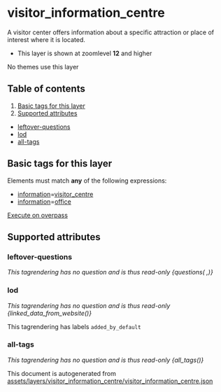 [//]: # (WARNING: this file is automatically generated. Please find the sources at the bottom and edit those sources)

# visitor_information_centre




A visitor center offers information about a specific attraction or place of interest where it is located.






 - This layer is shown at zoomlevel **12** and higher



No themes use this layer

## Table of contents

1. [Basic tags for this layer](#basic-tags-for-this-layer)
2. [Supported attributes](#supported-attributes)
  - [leftover-questions](#leftover-questions)
  - [lod](#lod)
  - [all-tags](#all-tags)

## Basic tags for this layer

Elements must match **any** of the following expressions:

 - <a href='https://wiki.openstreetmap.org/wiki/Key:information' target='_blank'>information</a>=<a href='https://wiki.openstreetmap.org/wiki/Tag:information%3Dvisitor_centre' target='_blank'>visitor_centre</a>
 - <a href='https://wiki.openstreetmap.org/wiki/Key:information' target='_blank'>information</a>=<a href='https://wiki.openstreetmap.org/wiki/Tag:information%3Doffice' target='_blank'>office</a>

[Execute on overpass](http://overpass-turbo.eu/?Q=%5Bout%3Ajson%5D%5Btimeout%3A90%5D%3B%28%20%20%20%20nwr%5B%22information%22%3D%22visitor_centre%22%5D%28%7B%7Bbbox%7D%7D%29%3B%0A%20%20%20%20nwr%5B%22information%22%3D%22office%22%5D%28%7B%7Bbbox%7D%7D%29%3B%0A%29%3Bout%20body%3B%3E%3Bout%20skel%20qt%3B)

## Supported attributes



### leftover-questions

_This tagrendering has no question and is thus read-only_
*{questions( ,)}*




### lod

_This tagrendering has no question and is thus read-only_
*{linked_data_from_website()}*


This tagrendering has labels 
`added_by_default`

### all-tags

_This tagrendering has no question and is thus read-only_
*{all_tags()}*




This document is autogenerated from [assets/layers/visitor_information_centre/visitor_information_centre.json](https://github.com/pietervdvn/MapComplete/blob/develop/assets/layers/visitor_information_centre/visitor_information_centre.json)
